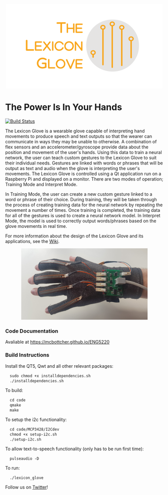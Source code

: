 <p align="center">
  <img height="269" width="500" src="https://github.com/mcbottcher/ENG5220/blob/master/images/logo_with_text-1.png">
</p>

# The Power Is In Your Hands

[![Build Status](https://travis-ci.com/mcbottcher/ENG5220.svg?branch=master)](https://travis-ci.com/mcbottcher/ENG5220)

The Lexicon Glove is a wearable glove capable of interpreting hand movements to produce speech and text outputs so that the wearer can communicate in ways they may be unable to otherwise. A combination of flex sensors and an accelerometer/gyroscope provide data about the position and movement of the user's hands. Using this data to train a neural network, the user can teach custom gestures to the Lexicon Glove to suit their individual needs. Gestures are linked with words or phrases that will be output as text and audio when the glove is interpreting the user's movements. The Lexicon Glove is controlled using a Qt application run on a Raspberry Pi and displayed on a monitor. There are two modes of operation; Training Mode and Interpret Mode.

In Training Mode, the user can create a new custom gesture linked to a word or phrase of their choice. During training, they will be taken through the process of creating training data for the neural network by repeating the movement a number of times. Once training is completed, the training data for all of the gestures is used to create a neural network model. In Interpret Mode, the model is used to correctly output words/phrases based on the glove movements in real time.

For more information about the design of the Lexicon Glove and its applications, see the [Wiki](https://github.com/mcbottcher/ENG5220/wiki).

<p align="center">
  <img height="227" width="403" src="https://github.com/mcbottcher/ENG5220/blob/master/images/glove_photo_1.jpg">
</p>

### Code Documentation
Avaliable at https://mcbottcher.github.io/ENG5220


### Build Instructions

Install the QT5, Qwt and all other relevant packages:
```
  sudo chmod +x installdependencies.sh
  ./installdependencies.sh
```
To build:
```
  cd code
  qmake
  make
```
To setup the i2c functionality:
```
  cd code/MCP3428/I2Cdev
  chmod +x setup-i2c.sh
  ./setup-i2c.sh
```

To allow text-to-speech functionality (only has to be run first time):
```
  pulseaudio -D
```

To run:
```
  ./lexicon_glove
```


Follow us on [Twitter](https://twitter.com/GloveLexicon)! 
